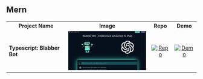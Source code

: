 ## Mern

<table style="width:100%">
<tr>
<th style="text-align: center;">Project Name</th>
<th style="text-align: center;">Image</th> 
<th style="text-align: center;">Repo</th>
<th style="text-align: center;">Demo</th>
</tr>
<tr>
<td><strong>Typescript: Blabber Bot</strong></td>
<td style="text-align: center;"><img src="img/advancedJS_mern_blabber-bot.png" alt="Blabber Bot Image" width="250"></td> 
<td style="text-align: center;">
<a href="https://github.com/Shcoobz/advancedJS_mern_blabber-bot/"><img src="https://img.shields.io/badge/Repo-007bff?logo=github&logoColor=white"  alt="Repo"></a>
</td>
<td style="text-align: center;">
<a href="https://advancedjs-mern-blabber-bot.onrender.com/"><img src="https://img.shields.io/badge/Demo-28a745?logo=google-chrome&logoColor=white" alt="Demo"></a>
</td>
</tr>
</table>
